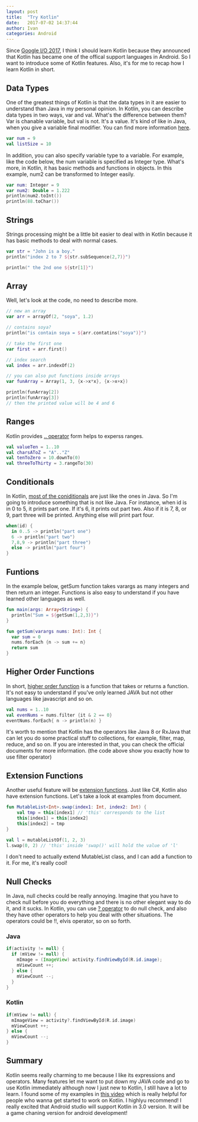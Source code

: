 ```yaml
---
layout: post
title:  "Try Kotlin"
date:   2017-07-02 14:37:44
author: Ivan
categories: Android
---
```

Since [Google I/O 2017](https://www.youtube.com/watch?v=X1RVYt2QKQE&t=682s), I think I should learn Kotlin because they announced that Kotlin has became one of the offical support languages in Android. So I want to introduce some of Kotlin features. Also, it's for me to recap how I learn Kotlin in short.

## Data Types
One of the greatest things of Kotlin is that the data types in it are easier to understand than Java in my personal opinion. In Kotlin, you can describe data types in two ways, var and val. What's the difference between them? Var is chanable variable, but val is not. It's a value. It's kind of like in Java, when you give a variable final modifier. You can find more information [here](https://kotlinlang.org/docs/reference/basic-types.html).

```kotlin
var num = 9
val listSize = 10
```

In addition, you can also specify variable type to a variable. For example, like the code below, the num variable is specified as Integer type. What's more, in Kotlin, it has basic methods and functions in objects. In this example, num2 can be transformed to Integer easily.

```kotlin
var num: Integer = 9
var num2: Double = 1.222
println(num2.toInt())
println(88.toChar())
```

## Strings
Strings processing might be a little bit easier to deal with in Kotlin because it has basic methods to deal with normal cases.
```kotlin
var str = "John is a boy."
println("index 2 to 7 ${str.subSequence(2,7)}")

println(" the 2nd one ${str[1]}")
```
## Array
Well, let's look at the code, no need to describe more.
```kotlin
// new an array
var arr = arrayOf(2, "soya", 1.2)

// contains soya?
println("is contain soya = ${arr.contatins("soya")}")

// take the first one
var first = arr.first()

// index search
val index = arr.indexOf(2)

// you can also put functions inside arrays
var funArray = Array(1, 3, {x->x*x}, {x->x+x})

println(funArray[2])
println(funArray[3])
// then the printed value will be 4 and 6
```
## Ranges
Kotlin provides [.. operator](https://kotlinlang.org/docs/reference/ranges.html) form helps to experss ranges.
```kotlin
val valueTen = 1..10
val charsAToZ = "A".."Z"
val tenToZero = 10.downTo(0)
val threeToThirty = 3.rangeTo(30)
```
## Conditionals
In Kotlin, [most of the coniditionals](https://kotlinlang.org/docs/reference/control-flow.html) are just like the ones in Java. So I'm going to introduce something that is not like Java. For instance, when id is in 0 to 5, it prints part one. If it's 6, it prints out part two. Also if it is 7, 8, or 9, part three will be printed. Anything else will print part four.
```kotlin
when(id) {
  in 0..5 -> println("part one")
  6 -> println("part two")
  7,8,9 -> println("part three")
  else -> println("part four")
}
```
## Funtions
In the example below, getSum function takes varargs as many integers and then return an integer. Functions is also easy to understand if you have learned other languages as well.
```kotlin
fun main(args: Array<String>) {
  println("Sum = ${getSum(1,2,3)}")
}

fun getSum(varargs nums: Int): Int {
  var sum = 0
  nums.forEach {n -> sum += n}
  return sum
}
```
## Higher Order Functions
In short, [higher order function](https://kotlinlang.org/docs/reference/lambdas.html) is a function that takes or returns a function. It's not easy to understand if you've only learned JAVA but not other languages like javascript and so on.
```kotlin
val nums = 1..10
val evenNums = nums.filter {it & 2 == 0}
eventNums.forEach{ n -> println(n) }
```
It's worth to mention that Kotlin has the operators like Java 8 or RxJava that can let you do some practical stuff to collections, for example, filter, map, reduce, and so on. If you are interested in that, you can check the official documents for more information. (the code above show you exactly how to use filter operator)

## Extension Functions
Another useful feature will be [extension functions](https://kotlinlang.org/docs/reference/extensions.html). Just like C#, Kotlin also have extension functions. Let's take a look at examples from document.
```kotlin
fun MutableList<Int>.swap(index1: Int, index2: Int) {
    val tmp = this[index1] // 'this' corresponds to the list
    this[index1] = this[index2]
    this[index2] = tmp
}

val l = mutableListOf(1, 2, 3)
l.swap(0, 2) // 'this' inside 'swap()' will hold the value of 'l'
```
I don't need to actually extend MutableList class, and I can add a function to it. For me, it's really cool!

## Null Checks
In Java, null checks could be really annoying. Imagine that you have to check null before you do everything and there is no other elegant way to do it, and it sucks. In Kotlin, you can use [? operator](https://kotlinlang.org/docs/reference/null-safety.html) to do null check, and also they have other operators to help you deal with other situations. The operators could be !!, elvis operator, so on so forth.

### Java
```java
if(activity != null) {
  if (mView != null) {
    mImage = (ImageView) activity.findViewById(R.id.image);
    mViewCount ++;
  } else {
    mViewCount --;
  }
}
```
### Kotlin
```kotlin
if(mView != null) {
  mImageView = activity?.findViewById(R.id.image)
  mViewCount ++;
} else {
  mViewCount --;
}
```
## Summary
Kotlin seems really charming to me because I like its expressions and operators. Many features let me want to put down my JAVA code and go to use Kotlin immediately although now I just new to Kotlin, I still have a lot to learn. I found some of my examples in [this video](https://www.youtube.com/watch?v=H_oGi8uuDpA) which is really helpful for people who wanna get started to work on Kotlin. I highlyu recommend! I really excited that Android studio will support Kotlin in 3.0 version. It will be a game chaning version for android development!
